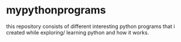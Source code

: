 # mypythonprograms
this repository consists of different interesting python programs that i created while exploring/ learning python and how it works.
